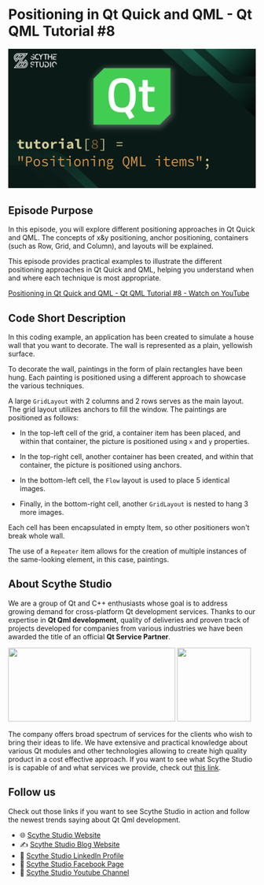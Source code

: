 # Positioning in Qt Quick and QML - Qt QML Tutorial #8

![Episode Image](episode_image.png)

## Episode Purpose
In this episode, you will explore different positioning approaches in Qt Quick and QML. The concepts of x&y positioning, anchor positioning, containers (such as Row, Grid, and Column), and layouts will be explained.

This episode provides practical examples to illustrate the different positioning approaches in Qt Quick and QML, helping you understand when and where each technique is most appropriate.

[Positioning in Qt Quick and QML - Qt QML Tutorial #8 - Watch on YouTube](https://www.youtube.com/watch?v=bv3XdeM3a5s&list=PLP7UmEJ9z4mpi0JXcPS0VRK-7eFAfROZI&index=9)

## Code Short Description
In this coding example, an application has been created to simulate a house wall that you want to decorate. The wall is represented as a plain, yellowish surface.

To decorate the wall, paintings in the form of plain rectangles have been hung. Each painting is positioned using a different approach to showcase the various techniques.

A large `GridLayout` with 2 columns and 2 rows serves as the main layout. The grid layout utilizes anchors to fill the window. The paintings are positioned as follows:

- In the top-left cell of the grid, a container item has been placed, and within that container, the picture is positioned using `x` and `y` properties.

- In the top-right cell, another container has been created, and within that container, the picture is positioned using anchors.

- In the bottom-left cell, the `Flow` layout is used to place 5 identical images.

- Finally, in the bottom-right cell, another `GridLayout` is nested to hang 3 more images.

Each cell has been encapsulated in empty Item, so other positioners won't break whole wall.

The use of a `Repeater` item allows for the creation of multiple instances of the same-looking element, in this case, paintings.

## About Scythe Studio
We are a group of Qt and C++ enthusiasts whose goal is to address growing demand for cross-platform Qt development services. Thanks to our expertise in **Qt Qml development**, quality of deliveries and proven track of projects developed for companies from various industries we have been awarded the title of an official **Qt Service Partner**.

<span> 
<a href="https://scythe-studio.com"><img width="340" height="150" src="https://user-images.githubusercontent.com/45963332/221174257-c1e1a9d9-0efa-4b25-996b-4b364ccb325c.svg"></a>
<a href="https://clutch.co/profile/scythe-studio"><img height="150" width="150" src="https://user-images.githubusercontent.com/45963332/221174280-99b32a1d-7418-4a49-bcea-6927639cf557.png"></a>
</span>

The company offers broad spectrum of services for the clients who wish to bring their ideas to life. We have extensive and practical knowledge about various Qt modules and other technologies allowing to create high quality product in a cost effective approach. If you want to see what Scythe Studio is is capable of and what services we provide, check out [this link](https://scythe-studio.com/en/services).

## Follow us

Check out those links if you want to see Scythe Studio in action and follow the newest trends saying about Qt Qml development.

* 🌐 [Scythe Studio Website](https://scythe-studio.com/en/)
* ✍️  [Scythe Studio Blog Website](https://scythe-studio.com/en/blog)
* 👔 [Scythe Studio LinkedIn Profile](https://www.linkedin.com/company/scythestudio/mycompany/)
* 👔 [Scythe Studio Facebook Page](https://www.facebook.com/ScytheStudiio)
* 🎥 [Scythe Studio Youtube Channel](https://www.youtube.com/channel/UCf4OHosddUYcfmLuGU9e-SQ/featured)